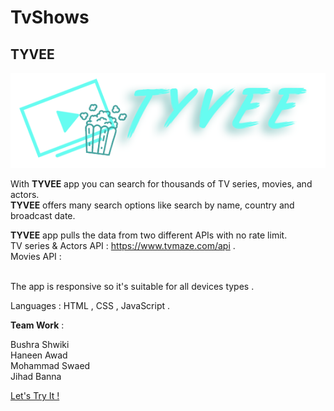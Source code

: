 # TvShows 
## TYVEE 

![alt text](https://github.com/WebAhead8/TvShows/blob/main/pic/logo.png)

With **TYVEE** app you can search for thousands of TV series, movies, and actors.  
**TYVEE** offers many search options like search by name, country and broadcast date.  


**TYVEE** app pulls the data from two different APIs with no rate limit.  <br>
TV series & Actors API : https://www.tvmaze.com/api .  <br>
Movies API :                   <br><br>


The app is responsive so it's suitable for all devices types . 


Languages : HTML , CSS , JavaScript .


**Team Work** :

Bushra Shwiki  
Haneen Awad  
Mohammad Swaed  
Jihad Banna  

[Let's Try It !](https://webahead8.github.io/TvShows/)
